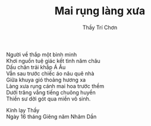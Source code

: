 ﻿---
title: Mai rụng làng xưa
author: Thầy Trí Chơn
---

<div class="verse"><p>
    Người về thắp một bình minh<br/>
    Khơi nguồn tuệ giác kết tình năm châu<br/>
    Dấu chân trải khắp Á Âu<br/>
    Vẫn sau trước chiếc áo nâu quê nhà<br/>
    Giữa khuya gió thoảng hương xa<br/>
    Làng xưa rụng cánh mai hoa trước thềm<br/>
    Dưới trăng vẳng tiếng chuông huyền<br/>
    Thiền sư dời gót qua miền vô sinh.</p>

<p>Kính lạy Thầy<br/>
Ngày 16 tháng Giêng năm Nhâm Dần</p></div>

